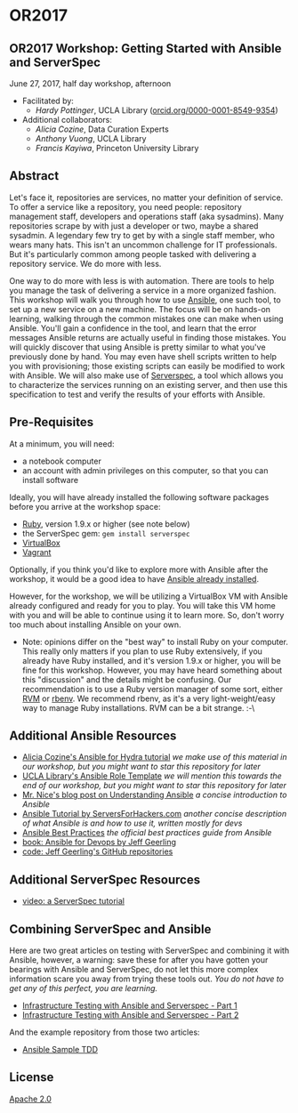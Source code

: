 # OR2017
## OR2017 Workshop: Getting Started with Ansible and ServerSpec
June 27, 2017, half day workshop, afternoon
* Facilitated by:
  * *Hardy Pottinger*, UCLA Library ([orcid.org/0000-0001-8549-9354](https://orcid.org/00000001854993540000000185499354))
* Additional collaborators:
  * *Alicia Cozine*, Data Curation Experts
  * *Anthony Vuong*, UCLA Library
  * *Francis Kayiwa*, Princeton University Library

## Abstract

Let's face it, repositories are services, no matter your definition of service.
To offer a service like a repository, you need people: repository management
staff, developers and operations staff (aka sysadmins). Many repositories scrape
by with just a developer or two, maybe a shared sysadmin. A legendary few try to
get by with a single staff member, who wears many hats. This isn't an uncommon
challenge for IT professionals. But it's particularly common among people tasked
with delivering a repository service. We do more with less.

One way to do more with less is with automation. There are tools to help you
manage the task of delivering a service in a more organized fashion. This
workshop will walk you through how to use [Ansible](https://www.ansible.com/),
one such tool, to set up a new service on a new machine. The focus will be on
hands-on learning, walking through the common mistakes one can make when using
Ansible. You'll gain a confidence in the tool, and learn that the error
messages Ansible returns are actually useful in finding those mistakes. You
will quickly discover that using Ansible is pretty similar to what you've
previously done by hand. You may even have shell scripts written to help you
with provisioning; those existing scripts can easily be modified to work with
Ansible. We will also make use of [Serverspec](http://serverspec.org/), a tool
which allows you to characterize the services running on an existing server,
and then use this specification to test and verify the results of your efforts
with Ansible.

## Pre-Requisites

At a minimum, you will need:
* a notebook computer
* an account with admin privileges on this computer, so that you can install
software

Ideally, you will have already installed the following software packages before
you arrive at the workshop space:
* [Ruby](https://www.ruby-lang.org/en/downloads/), version 1.9.x or higher (see note below)
* the ServerSpec gem: `gem install serverspec`
* [VirtualBox](https://www.virtualbox.org/wiki/Downloads)
* [Vagrant](https://www.vagrantup.com/downloads.html)

Optionally, if you think you'd like to explore more with Ansible after the
workshop, it would be a good idea to have [Ansible already installed](https://docs.ansible.com/ansible/intro_installation.html).

However, for the workshop, we will be utilizing a VirtualBox VM with Ansible
already configured and ready for you to play. You will take this VM home
with you and will be able to continue using it to learn more. So, don't worry
too much about installing Ansible on your own.

* Note: opinions differ on the "best way" to install Ruby on your computer. This
really only matters if you plan to use Ruby extensively, if you already have Ruby
installed, and it's version 1.9.x or higher, you will be fine for this workshop.
However, you may have heard something about this "discussion" and the details
might be confusing. Our recommendation is to use a Ruby version manager of some
sort, either [RVM](https://rvm.io/) or [rbenv](http://www.rubyinside.com/rbenv-a-simple-new-ruby-version-management-tool-5302.html). We recommend rbenv, as it's a very light-weight/easy way to manage Ruby
installations. RVM can be a bit strange. :-\

## Additional Ansible Resources
* [Alicia Cozine's Ansible for Hydra tutorial](https://github.com/curationexperts/ansible-hydra/wiki/Ansible-for-Hydra) *we make use of this material in our workshop, but you might want to star this repository for later*
* [UCLA Library's Ansible Role Template](https://github.com/UCLALibrary/uclalib_role_template) *we will mention this towards the end of our workshop, but you might want to star this repository for later*
* [Mr. Nice's blog post on Understanding Ansible](https://gist.github.com/MrNice/89a3bbe44e218c9d2309)
*a concise introduction to Ansible*
* [Ansible Tutorial by ServersForHackers.com](https://serversforhackers.com/an-ansible-tutorial) *another concise description of what Ansible is and how to use it, written mostly for devs*
* [Ansible Best Practices](https://www.ansible.com/blog/ansible-best-practices-essentials) *the official best practices guide from Ansible*
* [book: Ansible for Devops by Jeff Geerling](https://github.com/geerlingguy/ansible-for-devops)
* [code: Jeff Geerling's GitHub repositories](https://github.com/geerlingguy)

## Additional ServerSpec Resources
* [video: a ServerSpec tutorial](https://www.youtube.com/watch?v=o_90_W7Btwo)

## Combining ServerSpec and Ansible
Here are two great articles on testing with ServerSpec and combining it with Ansible, however, a warning: save these for after you have gotten your bearings with Ansible and ServerSpec, do not let this more complex information scare you away from trying these tools out. *You do not have to get any of this perfect, you are learning.*
* [Infrastructure Testing with Ansible and Serverspec - Part 1](https://sharknet.us/2014/02/04/infrastructure-testing-with-ansible-and-serverspec-part-1/)
* [Infrastructure Testing with Ansible and Serverspec - Part 2](https://sharknet.us/2014/02/04/infrastructure-testing-with-ansible-and-serverspec-part-2/)

And the example repository from those two articles:
* [Ansible Sample TDD](https://github.com/volanja/ansible-sample-tdd)

## License

[Apache 2.0](https://opensource.org/licenses/Apache-2.0)
